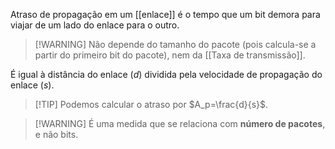 Atraso de propagação em um [[enlace]] é o tempo que um bit demora para viajar de um lado do enlace para o outro.
>[!WARNING] Não depende do tamanho do pacote (pois calcula-se a partir do primeiro bit do pacote), nem da [[Taxa de transmissão]].

É igual à distância do enlace ($d$) dividida pela velocidade de propagação do enlace ($s$).
>[!TIP] Podemos calcular o atraso por $A_p=\frac{d}{s}$.

>[!WARNING] É uma medida que se relaciona com **número de pacotes**, e não bits.